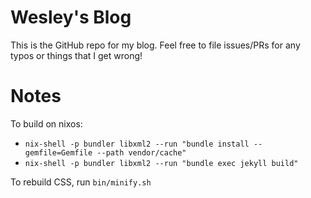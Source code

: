 # Wesley's Blog

This is the GitHub repo for my blog. Feel free to file issues/PRs for any typos or things that I get wrong!

# Notes

To build on nixos:

* `nix-shell -p bundler libxml2 --run "bundle install --gemfile=Gemfile --path vendor/cache"`
* `nix-shell -p bundler libxml2 --run "bundle exec jekyll build"`

To rebuild CSS, run `bin/minify.sh`
